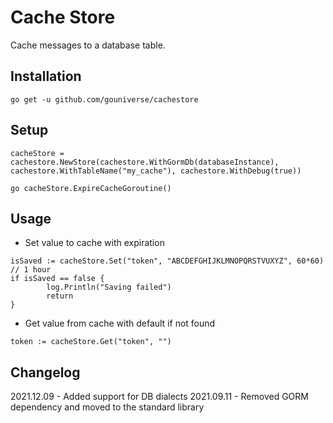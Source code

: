# Cache Store

Cache messages to a database table.

## Installation
```
go get -u github.com/gouniverse/cachestore
```

## Setup

```
cacheStore = cachestore.NewStore(cachestore.WithGormDb(databaseInstance), cachestore.WithTableName("my_cache"), cachestore.WithDebug(true))

go cacheStore.ExpireCacheGoroutine()
```

## Usage

- Set value to cache with expiration
```
isSaved := cacheStore.Set("token", "ABCDEFGHIJKLMNOPQRSTVUXYZ", 60*60) // 1 hour
if isSaved == false {
		log.Println("Saving failed")
		return
}
```

- Get value from cache with default if not found
```
token := cacheStore.Get("token", "")
```

## Changelog
2021.12.09 - Added support for DB dialects
2021.09.11 - Removed GORM dependency and moved to the standard library
